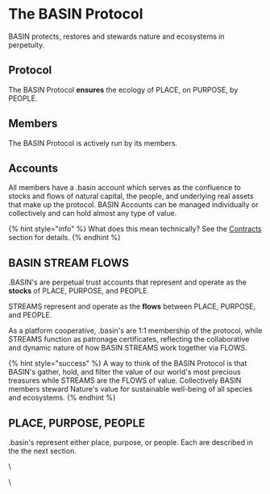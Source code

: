 # The BASIN Protocol

BASIN protects, restores and stewards nature and ecosystems in perpetuity.&#x20;

## Protocol&#x20;

The BASIN Protocol **ensures** the ecology of PLACE, on PURPOSE, by PEOPLE.

## Members

The BASIN Protocol is actively run by its members. &#x20;

## Accounts

All members have a .basin account which serves as the confluence to stocks and flows of natural capital, the people, and underlying real assets that make up the protocol. BASIN Accounts can be managed individually or collectively and can hold almost any type of value.

{% hint style="info" %}
What does this mean technically? See the [Contracts](../contracts/) section for details.
{% endhint %}

## BASIN STREAM FLOWS

.BASIN's are perpetual trust accounts that represent and operate as the **stocks** of PLACE, PURPOSE, and PEOPLE. &#x20;

STREAMS represent and operate as the **flows** between PLACE, PURPOSE, and PEOPLE.&#x20;

As a platform cooperative, .basin's are 1:1 membership of the protocol, while STREAMS function as patronage certificates, reflecting the collaborative and dynamic nature of how BASIN STREAMS work together via FLOWS.

{% hint style="success" %}
A way to think of the BASIN Protocol is that BASIN's gather, hold, and filter the value of our world's most precious treasures while STREAMS are the FLOWS of value. Collectively BASIN members steward Nature's value for sustainable well-being of all species and ecosystems.
{% endhint %}

## PLACE, PURPOSE, PEOPLE

.basin's represent either place, purpose, or people.  Each are described in the the next section.

\


\
